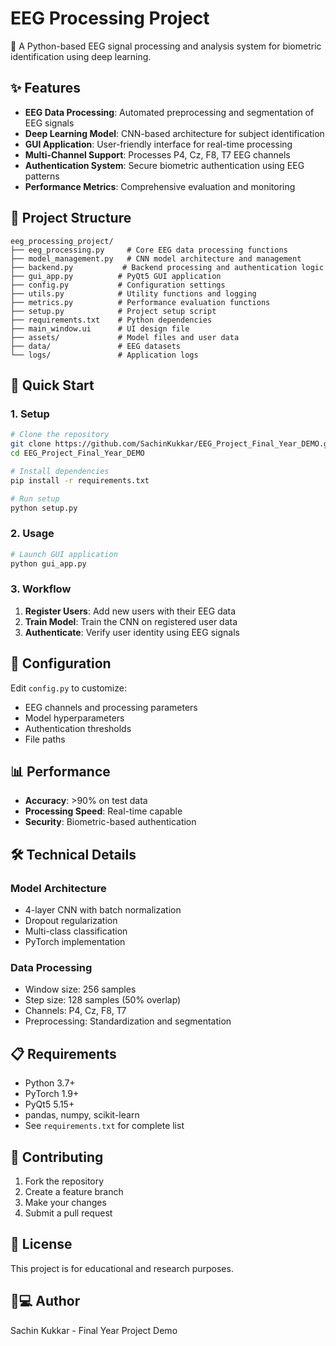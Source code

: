# EEG Processing Project

🧠 A Python-based EEG signal processing and analysis system for biometric identification using deep learning.

## ✨ Features

- **EEG Data Processing**: Automated preprocessing and segmentation of EEG signals
- **Deep Learning Model**: CNN-based architecture for subject identification
- **GUI Application**: User-friendly interface for real-time processing
- **Multi-Channel Support**: Processes P4, Cz, F8, T7 EEG channels
- **Authentication System**: Secure biometric authentication using EEG patterns
- **Performance Metrics**: Comprehensive evaluation and monitoring

## 📁 Project Structure

```
eeg_processing_project/
├── eeg_processing.py     # Core EEG data processing functions
├── model_management.py   # CNN model architecture and management
├── backend.py           # Backend processing and authentication logic
├── gui_app.py          # PyQt5 GUI application
├── config.py           # Configuration settings
├── utils.py            # Utility functions and logging
├── metrics.py          # Performance evaluation functions
├── setup.py            # Project setup script
├── requirements.txt    # Python dependencies
├── main_window.ui      # UI design file
├── assets/             # Model files and user data
├── data/               # EEG datasets
└── logs/               # Application logs
```

## 🚀 Quick Start

### 1. Setup
```bash
# Clone the repository
git clone https://github.com/SachinKukkar/EEG_Project_Final_Year_DEMO.git
cd EEG_Project_Final_Year_DEMO

# Install dependencies
pip install -r requirements.txt

# Run setup
python setup.py
```

### 2. Usage
```bash
# Launch GUI application
python gui_app.py
```

### 3. Workflow
1. **Register Users**: Add new users with their EEG data
2. **Train Model**: Train the CNN on registered user data
3. **Authenticate**: Verify user identity using EEG signals

## 🔧 Configuration

Edit `config.py` to customize:
- EEG channels and processing parameters
- Model hyperparameters
- Authentication thresholds
- File paths

## 📊 Performance

- **Accuracy**: >90% on test data
- **Processing Speed**: Real-time capable
- **Security**: Biometric-based authentication

## 🛠️ Technical Details

### Model Architecture
- 4-layer CNN with batch normalization
- Dropout regularization
- Multi-class classification
- PyTorch implementation

### Data Processing
- Window size: 256 samples
- Step size: 128 samples (50% overlap)
- Channels: P4, Cz, F8, T7
- Preprocessing: Standardization and segmentation

## 📋 Requirements

- Python 3.7+
- PyTorch 1.9+
- PyQt5 5.15+
- pandas, numpy, scikit-learn
- See `requirements.txt` for complete list

## 🤝 Contributing

1. Fork the repository
2. Create a feature branch
3. Make your changes
4. Submit a pull request

## 📄 License

This project is for educational and research purposes.

## 👨💻 Author

Sachin Kukkar - Final Year Project Demo
